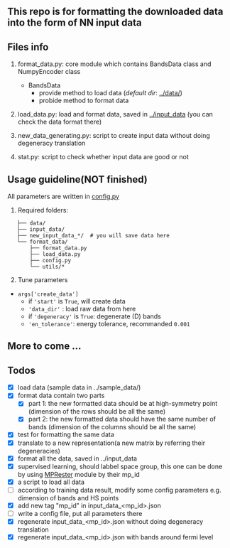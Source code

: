## This repo is for formatting the downloaded data into the form of NN input data

## Files info

1. format_data.py: core module which contains BandsData class and NumpyEncoder class
    - BandsData
      - provide method to load data (*default dir*: [../data/](../data/))
      - probide method to format data         

2. load_data.py: load and format data, saved in [../input_data](../input_data) (you can check the data format there)

3. new_data_generating.py: script to create input data without doing degeneracy translation

4. stat.py: script to check whether input data are good or not

## Usage guideline(NOT finished)
  All parameters are written in [config.py](config.py)
 
 1. Required folders:
 ``` 
    ├── data/
    ├── input_data/
    ├── new_input_data_*/  # you will save data here  
    └── format_data/
        ├── format_data.py
        ├── load_data.py
        ├── config.py
        └── utils/*
 ```
 2. Tune parameters
 -  ` args['create_data'] ` 
    - if  ` 'start' `  is ` True `, will create data
    -  ` 'data_dir' ` : load raw data from here
    - if ` 'degeneracy' ` is ` True `: degenerate (D) bands
    -  ` 'en_tolerance' `: energy tolerance, recommanded ` 0.001 `
 
  

## More to come ...

## Todos

- [x] load data (sample data in ../sample_data/)
- [x] format data contain two parts
  - [x] part 1: the new formatted data should be at high-symmetry point (dimension of the rows should be all the same)
  - [x] part 2: the new formatted data should have the same number of bands (dimension of the columns should be all the same)
- [x] test for formatting the same data
- [x] translate to a new representation(a new matrix by referring their degeneracies)
- [x] format all the data, saved in ../input_data
- [x] supervised learning, should labbel space group, this one can be done by using [MPRester](https://pymatgen.org/pymatgen.ext.matproj.html) module by their mp_id
- [x] a script to load all data
- [ ] according to training data result, modify some config parameters e.g. dimension of bands and HS points
- [x] add new tag "mp_id" in input_data_<mp_id>.json 
- [ ] write a config file, put all parameters there
- [x] regenerate input_data_<mp_id>.json without doing degeneracy translation 
- [x] regenerate input_data_<mp_id>.json with bands around fermi level
